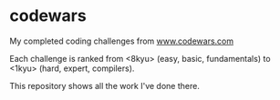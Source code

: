 # codewars
My completed coding challenges from www.codewars.com

Each challenge is ranked from <8kyu> (easy, basic, fundamentals) to <1kyu> (hard, expert, compilers).

This repository shows all the work I've done there.
